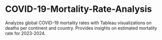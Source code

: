 # COVID-19-Mortality-Rate-Analysis
Analyzes global COVID-19 mortality rates with Tableau visualizations on deaths per continent and country. Provides insights on estimated mortality rate for 2023-2024.
